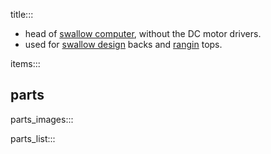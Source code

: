 title:::

- head of [swallow computer](./swallow.md), without the DC motor drivers.
- used for [swallow design](https://github.com/kamangir/bluer-ugv/tree/main/bluer_ugv/docs/swallow) backs and [rangin](https://github.com/kamangir/bluer-ugv/tree/main/bluer_ugv/docs/rangin) tops.

items:::

## parts

parts_images:::

parts_list:::